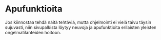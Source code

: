 # Apufunktioita

Jos kiinnostaa tehdä näitä tehtäviä, mutta ohjelmointi ei vielä taivu täysin sujuvasti, niin sivupalkista löytyy neuvoja ja apufunktioita erilaisten yleisten ongelmatilanteiden hoitoon.



